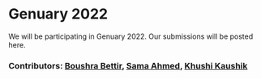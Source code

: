 # Genuary 2022

We will be participating in Genuary 2022. Our submissions will be posted here. 

### Contributors: [Boushra Bettir](https://github.com/boushrabettir), [Sama Ahmed](https://github.com/26samaahmed), [Khushi Kaushik](https://github.com/kkaushik03)
